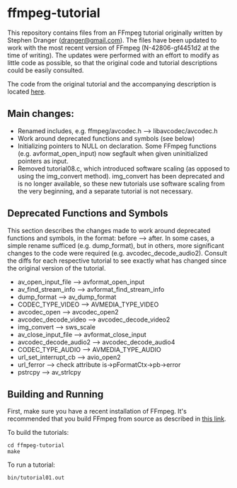 ffmpeg-tutorial
===============

This repository contains files from an FFmpeg tutorial originally written by
Stephen Dranger (dranger@gmail.com).  The files have been updated to work with
the most recent version of FFmpeg (N-42806-gf4451d2 at the time of writing).
The updates were performed with an effort to modify as little code as possible,
so that the original code and tutorial descriptions could be easily consulted.

The code from the original tutorial and the accompanying description is located
[here](http://dranger.com/ffmpeg/).

Main changes:
-------------

* Renamed includes, e.g. ffmpeg/avcodec.h --> libavcodec/avcodec.h
* Work around deprecated functions and symbols (see below)
* Initializing pointers to NULL on declaration.  Some FFmpeg functions
  (e.g. avformat_open_input) now segfault when given uninitialized pointers as
  input.
* Removed tutorial08.c, which introduced software scaling (as
  opposed to using the img_convert method).  img_convert has been deprecated
  and is no longer available, so these new tutorials use software scaling
  from the very beginning, and a separate tutorial is not necessary.

Deprecated Functions and Symbols
--------------------------------

This section describes the changes made to work around deprecated functions
and symbols, in the format: before --> after.  In some cases, a simple rename
sufficed (e.g. dump_format), but in others, more significant changes to the
code were required (e.g. avcodec_decode_audio2).  Consult the diffs for each
respective tutorial to see exactly what has changed since the original 
version of the tutorial.

* av_open_input_file --> avformat_open_input
* av_find_stream_info --> avformat_find_stream_info
* dump_format --> av_dump_format
* CODEC_TYPE_VIDEO --> AVMEDIA_TYPE_VIDEO
* avcodec_open --> avcodec_open2
* avcodec_decode_video --> avcodec_decode_video2
* img_convert --> sws_scale
* av_close_input_file --> avformat_close_input
* avcodec_decode_audio2 --> avcodec_decode_audio4
* CODEC_TYPE_AUDIO --> AVMEDIA_TYPE_AUDIO
* url_set_interrupt_cb --> avio_open2
* url_ferror --> check attribute is->pFormatCtx->pb->error
* pstrcpy --> av_strlcpy

Building and Running
--------------------

First, make sure you have a recent installation of FFmpeg.  It's recommended
that you build FFmpeg from source as described in 
[this link](https://ffmpeg.org/trac/ffmpeg/wiki/UbuntuCompilationGuide).

To build the tutorials:

    cd ffmpeg-tutorial
    make

To run a tutorial:

    bin/tutorial01.out